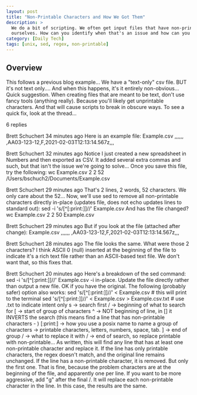 ```yaml
---
layout: post
title: "Non-Printable Characters and How We Got Them"
description: >
  We do a bit of scripting. We often get input files that have non-printable characters. Sometimes we make them 
  ourselves. How can you identify when that's an issue and how can you fix it?
category: [Daily Tech]
tags: [unix, sed, regex, non-printable]
---
```


## Overview
This follows a previous blog
 example... We have a "text-only" csv file. BUT it's not text only.... And when this happens, it's it entirely non-obvious...
Quick suggestion. When creating files that are meant to be text, don't use fancy tools (anything really). Because you'll likely get unprintable characters. And that will cause scripts to break in obscure ways. To see a quick fix, look at the thread...




6 replies

Brett Schuchert  34 minutes ago
Here is an example file:
Example.csv
,,,,,,
,AA03-123-12,F,2021-02-03T12:13:14.567z,,,




Brett Schuchert  32 minutes ago
Notice I just created a new spreadsheet in Numbers and then exported as CSV. It added several extra commas and such, but that isn't the issue we're going to solve... Once you save this file, try the following:
wc Example.csv
2       2      52 /Users/bschuch2/Documents/Example.csv




Brett Schuchert  29 minutes ago
That's 2 lines, 2 words, 52 characters. We only care about the 52...
Now, we'll use sed to remove all non-printable characters directly in-place (updates file, does not echo updates lines to standard out):
sed -i 's/[^[:print:]]//' Example.csv
And has the file changed?
wc Example.csv
2       2      50 Example.csv

Brett Schuchert  29 minutes ago
But if you look at the file (attached after change):
Example.csv
,,,,,,
,AA03-123-12,F,2021-02-03T12:13:14.567z,,,




Brett Schuchert  28 minutes ago
The file looks the same. What were those 2 characters?
I think ASCII 0 (null) inserted at the beginning of the file to indicate it's a rich text file rather than an ASCII-based text file.
We don't want that, so this fixes that.

Brett Schuchert  20 minutes ago
Here's a breakdown of the sed command:
sed -i 's/[^[:print:]]//' Example.csv
-i in-place. Update the file directly rather than output a new file. OK if you have the original. The following (probably safer) option also works:
sed 's/[^[:print:]]//' < Example.csv # this will print to the terminal
sed 's/[^[:print:]]//' < Example.csv > Example.csv.txt # use .txt to indicate intent only
s -> search
first / -> beginning of what to search for
[ -> start of group of characters
^ -> NOT beginning of line, in [] it INVERTS the search (this means find a line that has non-printable characters - )
[:print:] -> how you use a posix name to name a group of characters -> printable characters, letters, numbers, space, tab.
] -> end of group
/ -> what to replace it with
/ -> end of search, so replace printable with non-printable...
As written, this will find any line that has at least one non-printable character and replace it.
If the line has only printable characters, the regex doesn't match, and the original line remains unchanged.
If the line has a non-printable character, it is removed. But only the first one. That is fine, because the problem characters are at the beginning of the file, and apparently one per line. If you want to be more aggressive, add "g" after the final /. It will replace each non-printable character in the line. In this case, the results are the same.

